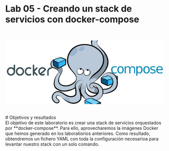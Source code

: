 # Lab 05 - Creando un stack de servicios con docker-compose
<br/>
<p align="center">
<img src="./resources/docker-compose.png">
<br/>
</p>
<br/>
# Objetivos y resultados
<br/>
El objetivo de este laboratorio es crear una stack de servicios orquestados por **docker-compose**. Para ello, aprovecharemos la imágenes Docker que hemos generado en los laboratiorios anteriores.
Como resultado, obtendremos un fichero YAML con toda la configuración necesarioa para levantar nuestro stack con un solo comando.
<br/>
